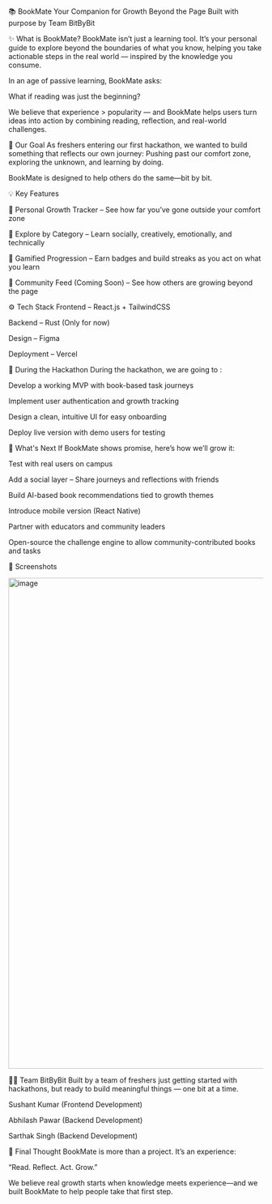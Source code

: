 📚 BookMate
Your Companion for Growth Beyond the Page
Built with purpose by Team BitByBit

✨ What is BookMate?
BookMate isn’t just a learning tool. It’s your personal guide to explore beyond the boundaries of what you know, helping you take actionable steps in the real world — inspired by the knowledge you consume.

In an age of passive learning, BookMate asks:

What if reading was just the beginning?

We believe that experience > popularity — and BookMate helps users turn ideas into action by combining reading, reflection, and real-world challenges.

🎯 Our Goal
As freshers entering our first hackathon, we wanted to build something that reflects our own journey:
Pushing past our comfort zone, exploring the unknown, and learning by doing.

BookMate is designed to help others do the same—bit by bit.

💡 Key Features

🎯 Personal Growth Tracker – See how far you’ve gone outside your comfort zone

🧠 Explore by Category – Learn socially, creatively, emotionally, and technically

🏅 Gamified Progression – Earn badges and build streaks as you act on what you learn

👥 Community Feed (Coming Soon) – See how others are growing beyond the page

⚙️ Tech Stack
Frontend – React.js + TailwindCSS

Backend – Rust (Only for now)

Design – Figma

Deployment – Vercel

🚀 During the Hackathon
During the hackathon, we are going to :

Develop a working MVP with book-based task journeys

Implement user authentication and growth tracking

Design a clean, intuitive UI for easy onboarding

Deploy live version with demo users for testing

🔮 What's Next
If BookMate shows promise, here’s how we’ll grow it:

Test with real users on campus

Add a social layer – Share journeys and reflections with friends

Build AI-based book recommendations tied to growth themes

Introduce mobile version (React Native)

Partner with educators and community leaders

Open-source the challenge engine to allow community-contributed books and tasks

📸 Screenshots

<img width="1920" height="970" alt="image" src="https://github.com/user-attachments/assets/e784dee9-c805-46c1-bb5d-de7e53014a02" />


👨‍💻 Team BitByBit
Built by a team of freshers just getting started with hackathons, but ready to build meaningful things — one bit at a time.

Sushant Kumar
(Frontend Development)

Abhilash Pawar
(Backend Development)

Sarthak Singh
(Backend Development)

💬 Final Thought
BookMate is more than a project. It’s an experience:

“Read. Reflect. Act. Grow.”

We believe real growth starts when knowledge meets experience—and we built BookMate to help people take that first step.
